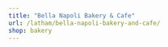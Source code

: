 ```yaml
---
title: "Bella Napoli Bakery & Cafe"
url: /latham/bella-napoli-bakery-and-cafe/
shop: bakery
---
```

